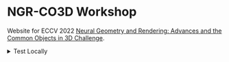 # NGR-CO3D Workshop
Website for ECCV 2022 [Neural Geometry and Rendering: Advances and the Common Objects in 3D Challenge](https://ngr-co3d.github.io).


<details>
<summary>Test Locally</summary>
The website is built using <a href="https://jekyllrb.com/">Jekyll</a>, which is a Ruby Gem.
To test it locally, you will need to install Ruby and Jekyll following the instructions <a href="https://jekyllrb.com/docs/installation/">here</a>.

After installing Jekyll, simply run `jekyll serve` and open `http://127.0.0.1:4000/` to view the webpage.

*Note*: On M1 Mac (Monterey), it somehow fails to build with Ruby-3.1.1 but works with Ruby-2.7.5.
</details>

